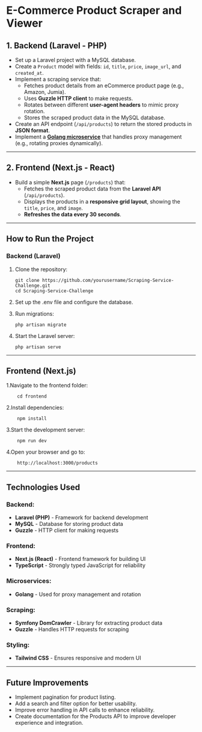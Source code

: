# **E-Commerce Product Scraper and Viewer**

## 1. Backend (Laravel - PHP)
- Set up a Laravel project with a MySQL database.
- Create a `Product` model with fields: `id`, `title`, `price`, `image_url`, and `created_at`.
- Implement a scraping service that:
  - Fetches product details from an eCommerce product page (e.g., Amazon, Jumia).
  - Uses **Guzzle HTTP client** to make requests.
  - Rotates between different **user-agent headers** to mimic proxy rotation.
  - Stores the scraped product data in the MySQL database.
- Create an API endpoint (`/api/products`) to return the stored products in **JSON format**.
- Implement a **[Golang microservice]([your-link-here](https://github.com/NourAlllah/proxy-manager))** that handles proxy management (e.g., rotating proxies dynamically).

---

## 2. Frontend (Next.js - React)
- Build a simple **Next.js** page (`/products`) that:
  - Fetches the scraped product data from the **Laravel API** (`/api/products`).
  - Displays the products in a **responsive grid layout**, showing the `title`, `price`, and `image`.
  - **Refreshes the data every 30 seconds**.

---

## How to Run the Project

### Backend (Laravel)
1. Clone the repository:

       git clone https://github.com/yourusername/Scraping-Service-Challenge.git
       cd Scraping-Service-Challenge

2. Set up the .env file and configure the database.
3. Run migrations:

       php artisan migrate
   
4. Start the Laravel server:

       php artisan serve

---

## Frontend (Next.js) 

1.Navigate to the frontend folder:

        cd frontend
        
2.Install dependencies:
    
        npm install

3.Start the development server:

        npm run dev

4.Open your browser and go to:

        http://localhost:3000/products

---

## Technologies Used

### Backend:
- **Laravel (PHP)** - Framework for backend development  
- **MySQL** - Database for storing product data  
- **Guzzle** - HTTP client for making requests  

### Frontend:
- **Next.js (React)** - Frontend framework for building UI  
- **TypeScript** - Strongly typed JavaScript for reliability  

### Microservices:
- **Golang** - Used for proxy management and rotation  

### Scraping:
- **Symfony DomCrawler** - Library for extracting product data  
- **Guzzle** - Handles HTTP requests for scraping  

### Styling:
- **Tailwind CSS** - Ensures responsive and modern UI

---

## Future Improvements

- Implement pagination for product listing.  
- Add a search and filter option for better usability.  
- Improve error handling in API calls to enhance reliability.
- Create documentation for the Products API to improve developer experience and integration.  







